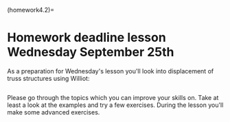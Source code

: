 (homework4.2)=
# Homework deadline lesson Wednesday September 25th

As a preparation for Wednesday's lesson you'll look into displacement of truss structures using Williot:

```{tableofcontents}
```

Please go through the topics which you can improve your skills on. Take at least a look at the examples and try a few exercises. During the lesson you'll make some advanced exercises.